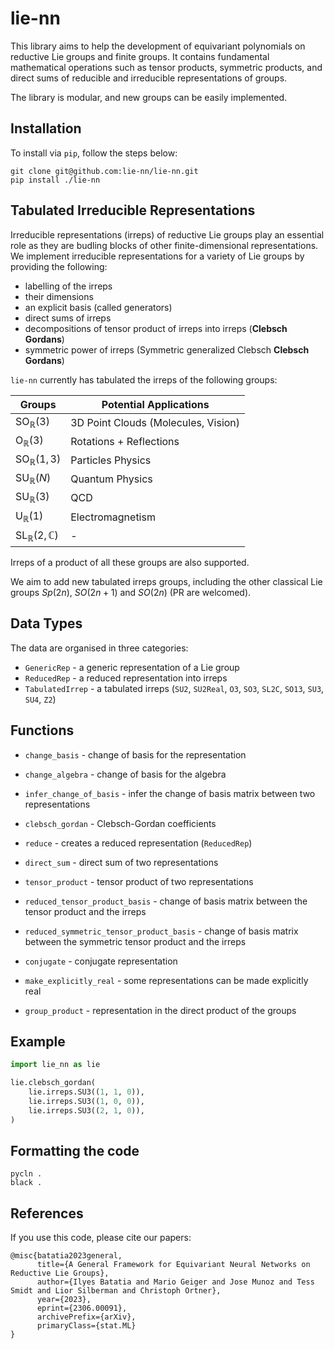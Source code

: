 # lie-nn
This library aims to help the development of equivariant polynomials on reductive Lie groups and finite groups. It contains fundamental mathematical operations such as tensor products, symmetric products, and direct sums of reducible and irreducible representations of groups.

The library is modular, and new groups can be easily implemented.

## Installation

To install via `pip`, follow the steps below:

```
git clone git@github.com:lie-nn/lie-nn.git
pip install ./lie-nn
```

## Tabulated Irreducible Representations

Irreducible representations (irreps) of reductive Lie groups play an essential role as they are budling blocks of other finite-dimensional representations.
We implement irreducible representations for a variety of Lie groups by providing the following:
- labelling of the irreps
- their dimensions
- an explicit basis (called generators)
- direct sums of irreps
- decompositions of tensor product of irreps into irreps (**Clebsch Gordans**)
- symmetric power of irreps (Symmetric generalized Clebsch **Clebsch Gordans**)

`lie-nn` currently has tabulated the irreps of the following groups:

|    Groups     | Potential Applications          |
| ------------- | -------------                   |
| $\mathrm{SO}_{\mathbb{R}}(3)$  | 3D Point Clouds (Molecules, Vision)  |
| $\mathrm{O}_{\mathbb{R}}(3)$   | Rotations + Reflections              |
| $\mathrm{SO}_{\mathbb{R}}(1,3)$  | Particles Physics                  |
| $\mathrm{SU}_{\mathbb{R}}(N)$ | Quantum Physics                   |
| $\mathrm{SU}_{\mathbb{R}}(3)$ | QCD                                   | 
| $\mathrm{U}_{\mathbb{R}}(1)$  | Electromagnetism                      |
| $\mathrm{SL}_{\mathbb{R}}(2, \mathbb{C})$| -                          |
 
Irreps of a product of all these groups are also supported.
 
We aim to add new tabulated irreps groups, including the other classical Lie groups $Sp(2n)$, $SO(2n+1)$ and $SO(2n)$ (PR are welcomed). 
 
## Data Types
The data are organised in three categories:

- `GenericRep` - a generic representation of a Lie group
- `ReducedRep` - a reduced representation into irreps
- `TabulatedIrrep` - a tabulated irreps (`SU2`, `SU2Real`, `O3`, `SO3`, `SL2C`, `SO13`, `SU3`, `SU4`, `Z2`)

## Functions

- `change_basis` - change of basis for the representation
- `change_algebra` - change of basis for the algebra
- `infer_change_of_basis` - infer the change of basis matrix between two representations
- `clebsch_gordan` - Clebsch-Gordan coefficients
- `reduce` - creates a reduced representation (`ReducedRep`)
- `direct_sum` - direct sum of two representations

- `tensor_product` - tensor product of two representations
- `reduced_tensor_product_basis` - change of basis matrix between the tensor product and the irreps
- `reduced_symmetric_tensor_product_basis` - change of basis matrix between the symmetric tensor product and the irreps

- `conjugate` - conjugate representation
- `make_explicitly_real` - some representations can be made explicitly real

- `group_product` - representation in the direct product of the groups


## Example

```python
import lie_nn as lie

lie.clebsch_gordan(
    lie.irreps.SU3((1, 1, 0)),
    lie.irreps.SU3((1, 0, 0)),
    lie.irreps.SU3((2, 1, 0)),
)
```

## Formatting the code
```
pycln .
black .
```
## References

If you use this code, please cite our papers:
```text
@misc{batatia2023general,
      title={A General Framework for Equivariant Neural Networks on Reductive Lie Groups}, 
      author={Ilyes Batatia and Mario Geiger and Jose Munoz and Tess Smidt and Lior Silberman and Christoph Ortner},
      year={2023},
      eprint={2306.00091},
      archivePrefix={arXiv},
      primaryClass={stat.ML}
}
```
